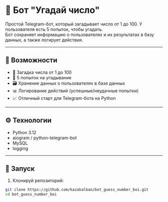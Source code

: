 # 🤖 Бот "Угадай число"

Простой Telegram-бот, который загадывает число от 1 до 100. У пользователя есть 5 попыток, чтобы угадать.  
Бот сохраняет информацию о пользователях и их результатах в базу данных, а также логирует действия.

---

## 📌 Возможности

- 🎯 Загадка числа от 1 до 100
- 🧠 5 попыток на угадывание
- 🗃 Хранение данных о пользователях в базе данных
- 📊 Логирование действий (успешные/неудачные попытки)
- 📈 Отличный старт для Telegram-бота на Python

---

## ⚙️ Технологии

- Python 3.12
- aiogram / python-telegram-bot 
- MySQL
- logging

---

## 🚀 Запуск

1. Клонируй репозиторий:
```bash
git clone https://github.com/kazakalban/bot_guess_number_boi.git
cd bot_guess_number_boi
